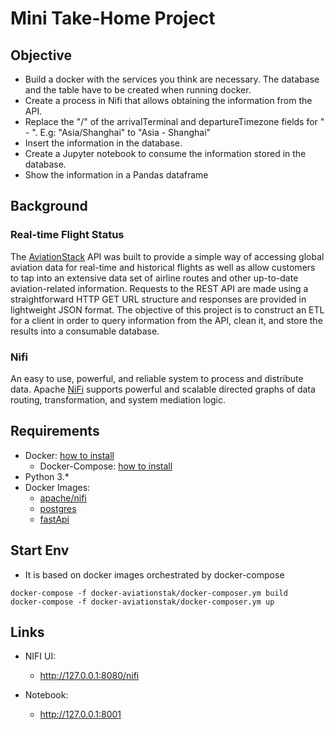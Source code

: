 
# Mini Take-Home Project

## Objective

* Build a docker with the services you think are necessary. The database and the table have to be created when running docker.
* Create a process in Nifi that allows obtaining the information from the API.
* Replace the "/" of the arrivalTerminal and departureTimezone fields for " - ". E.g: "Asia/Shanghai" to "Asia - Shanghai"
* Insert the information in the database.
* Create a Jupyter notebook to consume the information stored in the database.
* Show the information in a Pandas dataframe

## Background

### Real-time Flight Status

The [AviationStack] API was built to provide a simple way of accessing global aviation data for real-time and historical flights as well as allow customers to tap into an extensive data set of airline routes and other up-to-date aviation-related information. Requests to the REST API are made using a straightforward HTTP GET URL structure and responses are provided in lightweight JSON format. The objective of this project is to construct an ETL for a client in order to query information from the API, clean it, and store the results into a consumable database.

### Nifi

An easy to use, powerful, and reliable system to process and distribute data. Apache [NiFi] supports powerful and scalable directed graphs of data routing, transformation, and system mediation logic.

## Requirements

* Docker: [how to install](https://docs.docker.com/get-docker/)
  * Docker-Compose: [how to install](https://docs.docker.com/compose/install/)
* Python 3.*
* Docker Images:
  * [apache/nifi](https://hub.docker.com/r/apache/nifi/)
  * [postgres](https://hub.docker.com/_/postgres)
  * [fastApi](https://hub.docker.com/r/tiangolo/uvicorn-gunicorn-fastapi)

## Start Env

* It is based on docker images orchestrated by docker-compose

```
docker-compose -f docker-aviationstak/docker-composer.ym build
docker-compose -f docker-aviationstak/docker-composer.ym up
```

## Links

* NIFI UI:
  * http://127.0.0.1:8080/nifi

* Notebook:
  * http://127.0.0.1:8001

[AviationStack]: https://aviationstack.com/
[Nifi]: https://nifi.apache.org/